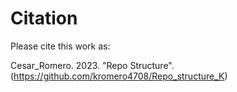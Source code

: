 # Citation

Please cite this work as:

Cesar_Romero. 2023. "Repo Structure". (https://github.com/kromero4708/Repo_structure_K)
